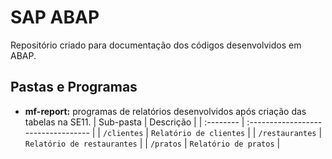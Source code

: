 
# SAP ABAP

Repositório criado para documentação dos códigos desenvolvidos em ABAP.



## Pastas e Programas

- **mf-report:** programas de relatórios desenvolvidos após criação das tabelas na SE11.
| Sub-pasta | Descrição                           |
| :-------- | :---------------------------------- |
| `/clientes` | `Relatório de clientes` |
| `/restaurantes` | `Relatório de restaurantes` |
|  `/pratos` | `Relatório de pratos` |